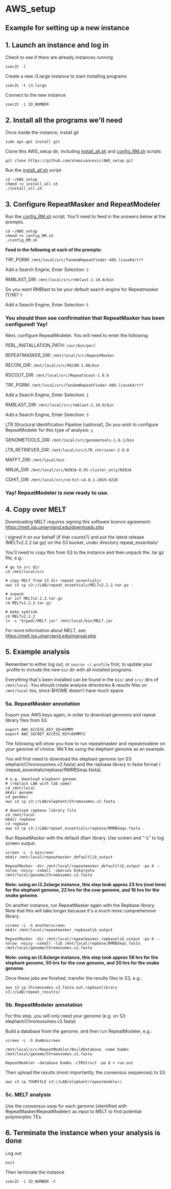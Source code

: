# AWS_setup

## Example for setting up a new instance

## 1. Launch an instance and log in

Check to see if there are already instances running

```
ssec2C -l
```

Create a new i3.large instance to start installing programs

```
ssec2L -t i3.large
```

Connect to the new instance

```
ssec2C -i ID_NUMBER
```

## 2. Install all the programs we'll need

Once inside the instance, install git

```
sudo apt-get install git
```

Clone this AWS_setup dir, including [install_all.sh](install_all.sh) and [config_RM.sh](config_RM.sh) scripts

```
git clone https://github.com/atmaivancevic/AWS_setup.git
```

Run the [install_all.sh](install_all.sh) script

```
cd ~/AWS_setup
chmod +x install_all.sh 
./install_all.sh 
```

## 3. Configure RepeatMasker and RepeatModeler

Run the [config_RM.sh](config_RM.sh) script. You'll need to feed in the answers below at the prompts. 

```
cd ~/AWS_setup
chmod +x config_RM.sh 
./config_RM.sh 
```

**Feed in the following at each of the prompts:**

TRF_PGRM: `/mnt/local/src/TandemRepeatFinder-409.linux64/trf`

Add a Search Engine, Enter Selection: `2`

RMBLAST_DIR: `/mnt/local/src/rmblast-2.10.0/bin`

Do you want RMBlast to be your default search engine for Repeatmasker (Y/N)? `Y`

Add a Search Engine, Enter Selection: `5`

### You should then see confirmation that RepeatMasker has been configured! Yay!

Next, configure RepeatModeler. You will need to enter the following:

PERL_INSTALLATION_PATH: `/usr/bin/perl`

REPEATMASKER_DIR: `/mnt/local/src/RepeatMasker`

RECON_DIR: `/mnt/local/src/RECON-1.08/bin`

RSCOUT_DIR: `/mnt/local/src/RepeatScout-1.0.6`

TRF_PGRM: `/mnt/local/src/TandemRepeatFinder-409.linux64/trf`

Add a Search Engine, Enter Selection: `1`

RMBLAST_DIR: `/mnt/local/src/rmblast-2.10.0/bin`

Add a Search Engine, Enter Selection: `3`

LTR Structural Identification Pipeline [optional], Do you wish to configure RepeatModeler for this type of analysis: `y`

GENOMETOOLS_DIR: `/mnt/local/src/genometools-1.6.1/bin`

LTR_RETRIEVER_DIR: `/mnt/local/src/LTR_retriever-2.9.0`

MAFFT_DIR: `/mnt/local/bin`

NINJA_DIR: `/mnt/local/src/NINJA-0.95-cluster_only/NINJA`

CDHIT_DIR: `/mnt/local/src/cd-hit-v4.8.1-2019-0228`

### Yay!  RepeatModeler is now ready to use.

## 4. Copy over MELT

Downloading MELT requires signing this software licence agreement: https://melt.igs.umaryland.edu/downloads.php

I signed it on our behalf (if that counts?) and put the latest release (MELTv2.2.2.tar.gz) on the S3 bucket, under directory repeat_essentials/ 

You'll need to copy this from S3 to the instance and then unpack the .tar.gz file, e.g.:

```
# go to src dir
cd /mnt/local/src

# copy MELT from S3 dir repeat_essentials/ 
aws s3 cp s3://LAB/repeat_essentials/MELTv2.2.2.tar.gz .

# unpack
tar zxf MELTv2.2.2.tar.gz
rm MELTv2.2.2.tar.gz

# make symlink
cd MELTv2.2.2
ln -s "$(pwd)/MELT.jar" /mnt/local/bin/MELT.jar
```

For more information about MELT, see https://melt.igs.umaryland.edu/manual.php

## 5. Example analysis

Remember to either log out, or `source ~/.profile` first, to update your .profile to include the new `bin` dir with all installed programs. 

Everything that's been installed can be found in the `bin/` and `src/` dirs of `/mnt/local`. You should create analysis directories & results files on `/mnt/local` too, since $HOME doesn't have much space. 

### 5a. RepeatMasker annotation

Export your AWS keys again, in order to download genomes and repeat library files from S3.
```
export AWS_ACCESS_KEY_ID=DUMMY
export AWS_SECRET_ACCESS_KEY=DUMMY2
```

The following will show you how to run repeatmasker and repeatmodeler on your genome of choice. We'll be using the elephant genome as an example.

You will first need to download the elephant genome (on S3: elephant/Chromosomes.v2.fasta) and the repbase library in fasta format ( /repeat_essentials/repbase/RMRBSeqs.fasta). 

```
# e.g. download elephant genome
# (replace LAB with lab name)
cd /mnt/local
mkdir genome
cd genome/
aws s3 cp s3://LAB/elephant/Chromosomes.v2.fasta .

# download repbase library file
cd /mnt/local
mkdir repbase
cd repbase
aws s3 cp s3://LAB/repeat_essentials/repbase/RMRBSeqs.fasta .
``` 

Run RepeatMasker with the default dfam library. Use screen and "-L" to log screen output. 
```
screen -L -S myscreen
mkdir /mnt/local/repeatmasker_defaultlib_output

RepeatMasker -dir /mnt/local/repeatmasker_defaultlib_output -pa 8 --nolow -noisy -xsmall -species Eukaryota /mnt/local/genome/Chromosomes.v2.fasta
```

**Note: using an i3.2xlarge instance, this step took approx 23 hrs (real time) for the elephant genome, 22 hrs for the cow genome, and 16 hrs for the snake genome.**

On another instance, run RepeatMasker again with the Repbase library. Note that this will take longer because it's a much more comprehensive  library. 
```
screen -L -S anotherscreen
mkdir /mnt/local/repeatmasker_repbaselib_output

RepeatMasker -dir /mnt/local/repeatmasker_repbaselib_output -pa 8 --nolow -noisy -xsmall -lib /mnt/local/repbase/RMRBSeqs.fasta /mnt/local/genome/Chromosomes.v2.fasta
```

**Note: using an i3.8xlarge instance, this step took approx 58 hrs for the elephant genome, 50 hrs for the cow genome, and 20 hrs for the snake genome.**

Once these jobs are finished, transfer the results files to S3, e.g.:
```
aws s3 cp Chromosomes.v2.fasta.out.repbaselibrary s3://LAB/repeat_results/
```

### 5b. RepeatModeler annotation

For this step, you will only need your genome (e.g. on S3: elephant/Chromosomes.v2.fasta)

Build a database from the genome, and then run RepeatModeler, e.g.:
```
screen -L -S dumboscreen

/mnt/local/src/RepeatModeler/BuildDatabase -name Dumbo /mnt/local/genome/Chromosomes.v2.fasta

RepeatModeler -database Dumbo -LTRStruct -pa 8 > run.out
```

Then upload the results (most importantly, the consensus sequences) to S3.
```
aws s3 cp YOURFILE s3://LAB/elephant/repeatmodeler/
```

### 5c. MELT analysis

Use the consensus seqs for each genome (identified with RepeatMasker/RepeatModeler) as input to MELT to find potential polymorphic TEs. 

## 6. Terminate the instance when your analysis is done

Log out

```
exit
```

Then terminate the instance

```
ssec2C -i ID_NUMBER -t
```





